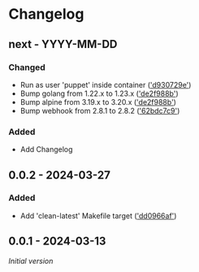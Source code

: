 # Changelog

## next - YYYY-MM-DD

### Changed

- Run as user 'puppet' inside container (['d930729e'](https://github.com/lonebrave/docker-g10k/commit/d930729e))
- Bump golang from 1.22.x to 1.23.x (['de2f988b'](https://github.com/lonebrave/docker-g10k/commit/de2f988b))
- Bump alpine from 3.19.x to 3.20.x (['de2f988b'](https://github.com/lonebrave/docker-g10k/commit/de2f988b))
- Bump webhook from 2.8.1 to 2.8.2 (['62bdc7c9'](https://github.com/lonebrave/docker-g10k/commit/62bdc7c9))

### Added

- Add Changelog

## 0.0.2 - 2024-03-27

### Added

- Add 'clean-latest' Makefile target (['dd0966af'](https://github.com/lonebrave/docker-g10k/commit/dd0966af))

## 0.0.1 - 2024-03-13

_Initial version_
